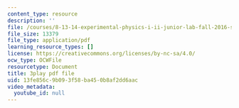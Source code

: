 ```yaml
---
content_type: resource
description: ''
file: /courses/8-13-14-experimental-physics-i-ii-junior-lab-fall-2016-spring-2017/13fe856c9b093f58ba450b8af2dd6aac_g8BXCaXo6fg.pdf
file_size: 13379
file_type: application/pdf
learning_resource_types: []
license: https://creativecommons.org/licenses/by-nc-sa/4.0/
ocw_type: OCWFile
resourcetype: Document
title: 3play pdf file
uid: 13fe856c-9b09-3f58-ba45-0b8af2dd6aac
video_metadata:
  youtube_id: null
---
```

